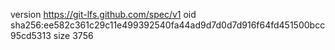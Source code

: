 version https://git-lfs.github.com/spec/v1
oid sha256:ee582c361c29c11e499392540fa44ad9d7d0d7d916f64fd451500bcc95cd5313
size 3756
